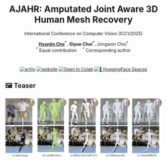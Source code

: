 <div align="center">

# AJAHR: Amputated Joint Aware 3D Human Mesh Recovery
International Conference on Computer Vision (ICCV2025)

**[Hyunjin Cho](https://chojinie.github.io/categories/)<sup>\*</sup>**, **Giyun Choi<sup>\*</sup>**, Jongwon Choi<sup>†</sup><br>
<sup>\*</sup> Equal contribution &nbsp;&nbsp;&nbsp; <sup>†</sup> Corresponding author  

<br/>

[![arXiv](https://img.shields.io/badge/arXiv-2305.20091-brightgreen.svg)](https://arxiv.org/abs/2305.20091)
[![website](https://img.shields.io/badge/website-up-blue.svg)](https://chojinie.github.io/project_AJAHR/)
[![Open In Colab](https://colab.research.google.com/assets/colab-badge.svg)](https://colab.research.google.com/github/chojinie/chojinie.github.io/blob/main/demo.ipynb)
[![🤗 HuggingFace Spaces](https://img.shields.io/badge/🤗_HuggingFace-Spaces-blue)](https://huggingface.co/spaces/your-space-name)
</div>

## 🖼️ Teaser

![Teaser](./fig/fig1.png)